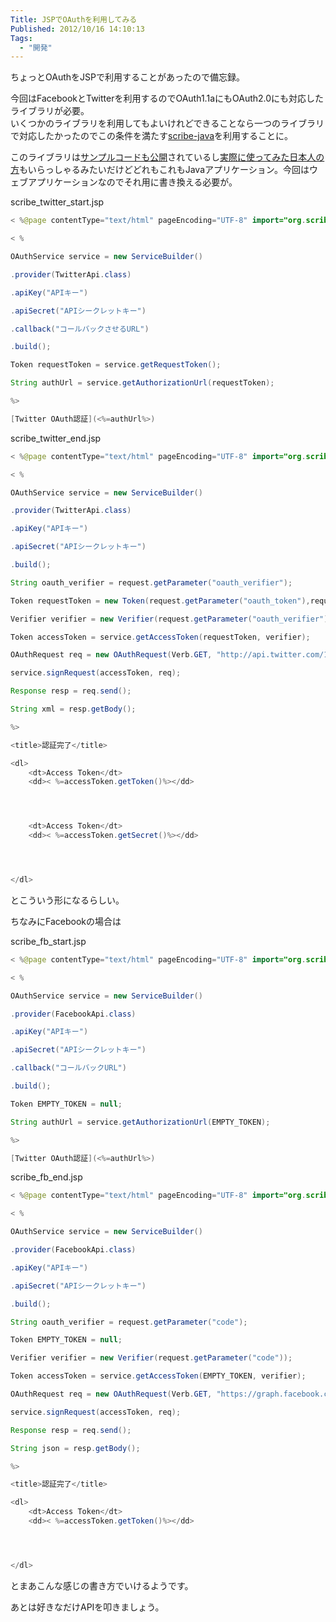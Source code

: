 ```yaml
---
Title: JSPでOAuthを利用してみる
Published: 2012/10/16 14:10:13
Tags:
  - "開発"
---
```

ちょっとOAuthをJSPで利用することがあったので備忘録。

今回はFacebookとTwitterを利用するのでOAuth1.1aにもOAuth2.0にも対応したライブラリが必要。  
いくつかのライブラリを利用してもよいけれどできることなら一つのライブラリで対応したかったのでこの条件を満たす[scribe-java](https://github.com/fernandezpablo85/scribe-java)を利用することに。

このライブラリは[サンプルコードも公開](https://github.com/fernandezpablo85/scribe-java/tree/master/src/test/java/org/scribe/examples)されているし[実際に使ってみた日本人の方](http://blog.unfindable.net/archives/4499)もいらっしゃるみたいだけどどれもこれもJavaアプリケーション。今回はウェブアプリケーションなのでそれ用に書き換える必要が。

scribe_twitter_start.jsp

```java
< %@page contentType="text/html" pageEncoding="UTF-8" import="org.scribe.builder.*,org.scribe.builder.api.*,org.scribe.model.*,org.scribe.oauth.*"%>

< %

OAuthService service = new ServiceBuilder()

.provider(TwitterApi.class)

.apiKey("APIキー")

.apiSecret("APIシークレットキー")

.callback("コールバックさせるURL")

.build();

Token requestToken = service.getRequestToken();

String authUrl = service.getAuthorizationUrl(requestToken);

%>

[Twitter OAuth認証](<%=authUrl%>)

```

scribe_twitter_end.jsp

```java
< %@page contentType="text/html" pageEncoding="UTF-8" import="org.scribe.builder.*,org.scribe.builder.api.*,org.scribe.model.*,org.scribe.oauth.*"%>

< %

OAuthService service = new ServiceBuilder()

.provider(TwitterApi.class)

.apiKey("APIキー")

.apiSecret("APIシークレットキー")

.build();

String oauth_verifier = request.getParameter("oauth_verifier");

Token requestToken = new Token(request.getParameter("oauth_token"),request.getParameter("oauth_verifier"));

Verifier verifier = new Verifier(request.getParameter("oauth_verifier"));

Token accessToken = service.getAccessToken(requestToken, verifier);

OAuthRequest req = new OAuthRequest(Verb.GET, "http://api.twitter.com/1/account/verify_credentials.xml");

service.signRequest(accessToken, req);

Response resp = req.send();

String xml = resp.getBody();

%>

<title>認証完了</title>

<dl>
    <dt>Access Token</dt>
    <dd>< %=accessToken.getToken()%></dd>




    <dt>Access Token</dt>
    <dd>< %=accessToken.getSecret()%></dd>




</dl>

```

とこういう形になるらしい。

ちなみにFacebookの場合は

scribe_fb_start.jsp

```java
< %@page contentType="text/html" pageEncoding="UTF-8" import="org.scribe.builder.*,org.scribe.builder.api.*,org.scribe.model.*,org.scribe.oauth.*"%>

< %

OAuthService service = new ServiceBuilder()

.provider(FacebookApi.class)

.apiKey("APIキー")

.apiSecret("APIシークレットキー")

.callback("コールバックURL")

.build();

Token EMPTY_TOKEN = null;

String authUrl = service.getAuthorizationUrl(EMPTY_TOKEN);

%>

[Twitter OAuth認証](<%=authUrl%>)
```

scribe_fb_end.jsp

```java
< %@page contentType="text/html" pageEncoding="UTF-8" import="org.scribe.builder.*,org.scribe.builder.api.*,org.scribe.model.*,org.scribe.oauth.*"%>

< %

OAuthService service = new ServiceBuilder()

.provider(FacebookApi.class)

.apiKey("APIキー")

.apiSecret("APIシークレットキー")

.build();

String oauth_verifier = request.getParameter("code");

Token EMPTY_TOKEN = null;

Verifier verifier = new Verifier(request.getParameter("code"));

Token accessToken = service.getAccessToken(EMPTY_TOKEN, verifier);

OAuthRequest req = new OAuthRequest(Verb.GET, "https://graph.facebook.com/me");

service.signRequest(accessToken, req);

Response resp = req.send();

String json = resp.getBody();

%>

<title>認証完了</title>

<dl>
    <dt>Access Token</dt>
    <dd>< %=accessToken.getToken()%></dd>




</dl>
```

とまあこんな感じの書き方でいけるようです。

あとは好きなだけAPIを叩きましょう。